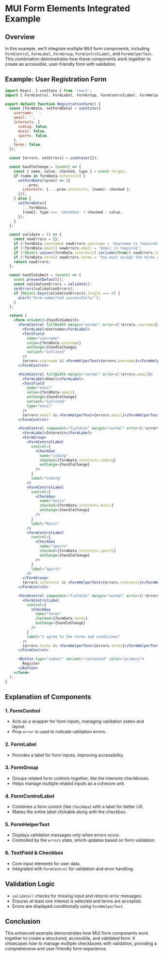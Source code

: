 # MUI Form Elements Integrated Example

## Overview

In this example, we'll integrate multiple MUI form components, including `FormControl`, `FormLabel`, `FormGroup`, `FormControlLabel`, and `FormHelperText`. This combination demonstrates how these components work together to create an accessible, user-friendly form with validation.

## Example: User Registration Form

```jsx
import React, { useState } from 'react';
import { FormControl, FormLabel, FormGroup, FormControlLabel, FormHelperText, Checkbox, TextField, Button } from '@mui/material';

export default function RegistrationForm() {
  const [formData, setFormData] = useState({
    username: '',
    email: '',
    interests: {
      coding: false,
      music: false,
      sports: false,
    },
    terms: false,
  });

  const [errors, setErrors] = useState({});

  const handleChange = (event) => {
    const { name, value, checked, type } = event.target;
    if (name in formData.interests) {
      setFormData((prev) => ({
        ...prev,
        interests: { ...prev.interests, [name]: checked },
      }));
    } else {
      setFormData({
        ...formData,
        [name]: type === 'checkbox' ? checked : value,
      });
    }
  };

  const validate = () => {
    const newErrors = {};
    if (!formData.username) newErrors.username = 'Username is required';
    if (!formData.email) newErrors.email = 'Email is required';
    if (!Object.values(formData.interests).includes(true)) newErrors.interests = 'Select at least one interest';
    if (!formData.terms) newErrors.terms = 'You must accept the terms and conditions';
    return newErrors;
  };

  const handleSubmit = (event) => {
    event.preventDefault();
    const validationErrors = validate();
    setErrors(validationErrors);
    if (Object.keys(validationErrors).length === 0) {
      alert('Form submitted successfully!');
    }
  };

  return (
    <form onSubmit={handleSubmit}>
      <FormControl fullWidth margin="normal" error={!!errors.username}>
        <FormLabel>Username</FormLabel>
        <TextField
          name="username"
          value={formData.username}
          onChange={handleChange}
          variant="outlined"
        />
        {errors.username && <FormHelperText>{errors.username}</FormHelperText>}
      </FormControl>

      <FormControl fullWidth margin="normal" error={!!errors.email}>
        <FormLabel>Email</FormLabel>
        <TextField
          name="email"
          value={formData.email}
          onChange={handleChange}
          variant="outlined"
          type="email"
        />
        {errors.email && <FormHelperText>{errors.email}</FormHelperText>}
      </FormControl>

      <FormControl component="fieldset" margin="normal" error={!!errors.interests}>
        <FormLabel>Interests</FormLabel>
        <FormGroup>
          <FormControlLabel
            control={
              <Checkbox
                name="coding"
                checked={formData.interests.coding}
                onChange={handleChange}
              />
            }
            label="Coding"
          />
          <FormControlLabel
            control={
              <Checkbox
                name="music"
                checked={formData.interests.music}
                onChange={handleChange}
              />
            }
            label="Music"
          />
          <FormControlLabel
            control={
              <Checkbox
                name="sports"
                checked={formData.interests.sports}
                onChange={handleChange}
              />
            }
            label="Sports"
          />
        </FormGroup>
        {errors.interests && <FormHelperText>{errors.interests}</FormHelperText>}
      </FormControl>

      <FormControl component="fieldset" margin="normal" error={!!errors.terms}>
        <FormControlLabel
          control={
            <Checkbox
              name="terms"
              checked={formData.terms}
              onChange={handleChange}
            />
          }
          label="I agree to the terms and conditions"
        />
        {errors.terms && <FormHelperText>{errors.terms}</FormHelperText>}
      </FormControl>

      <Button type="submit" variant="contained" color="primary">
        Register
      </Button>
    </form>
  );
}
```

## Explanation of Components

### 1. **FormControl**
- Acts as a wrapper for form inputs, managing validation states and layout.
- Prop `error` is used to indicate validation errors.

### 2. **FormLabel**
- Provides a label for form inputs, improving accessibility.

### 3. **FormGroup**
- Groups related form controls together, like the interests checkboxes.
- Helps manage multiple related inputs as a cohesive unit.

### 4. **FormControlLabel**
- Combines a form control (like `Checkbox`) with a label for better UX.
- Makes the entire label clickable along with the checkbox.

### 5. **FormHelperText**
- Displays validation messages only when errors occur.
- Controlled by the `errors` state, which updates based on form validation.

### 6. **TextField & Checkbox**
- Core input elements for user data.
- Integrated with `FormControl` for validation and error handling.

## Validation Logic
- `validate()` checks for missing input and returns error messages.
- Ensures at least one interest is selected and terms are accepted.
- Errors are displayed conditionally using `FormHelperText`.

## Conclusion

This enhanced example demonstrates how MUI form components work together to create a structured, accessible, and validated form. It showcases how to manage multiple checkboxes with validation, providing a comprehensive and user-friendly form experience.

